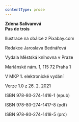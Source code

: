 ```yaml
---
contentType: prose
---
```


**Zdena Salivarová  
Pas de trois**

Ilustrace na obálce z Pixabay.com

Redakce Jaroslava Bednářová

Vydala Městská knihovna v Praze

Mariánské nám. 1, 115 72 Praha 1

V MKP 1. elektronické vydání

Verze 1.0 z 26. 2. 2021

ISBN 978-80-274-1416-1 (epub)

ISBN 978-80-274-1417-8 (pdf)

ISBN 978-80-274-1418-5 (prc)
